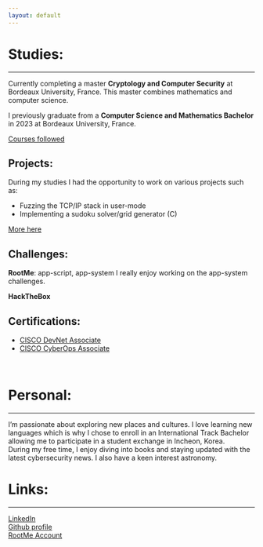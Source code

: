 ```yaml
---
layout: default
---
```


# Studies:
* * *

Currently completing a master **Cryptology and Computer Security** at Bordeaux University, France. This master combines mathematics and computer science.

I previously graduate from a **Computer Science and Mathematics Bachelor** in 2023 at Bordeaux University, France.

[Courses followed](./courses.html)

## Projects:

During my studies I had the opportunity to work on various projects such as:

* Fuzzing the TCP/IP stack in user-mode
* Implementing a sudoku solver/grid generator (C)

[More here](./projects.html)

## Challenges:

**RootMe**: app-script, app-system
I really enjoy working on the app-system challenges.

**HackTheBox**

## Certifications:

* <a href="https://www.cisco.com/site/us/en/learn/training-certifications/certifications/devnet/associate/index.html#tabs-35d568e0ff-item-194f491212-tab" > CISCO DevNet Associate </a>
* <a href="https://www.cisco.com/site/us/en/learn/training-certifications/certifications/cyberops/cyberops-associate/index.html#tabs-35d568e0ff-item-194f491212-tab" > CISCO CyberOps Associate </a>

<br>

# Personal:
* * *
I’m passionate about exploring new places and cultures. I love learning new languages which is why I chose to enroll in an International Track Bachelor allowing me to participate in a student exchange in Incheon, Korea. 
<br>
During my free time, I enjoy diving into books and staying updated with the latest cybersecurity news. I also have a keen interest astronomy.


# Links:
* * *

<a href="https://www.linkedin.com/in/maëlie-chan-peng-548a04327/">  LinkedIn </a>
<br>
<a href="https://github.com/maeliech">  Github profile </a>
<br>
<a href="https://www.root-me.org/maengo?lang=eng"> RootMe Account </a>


